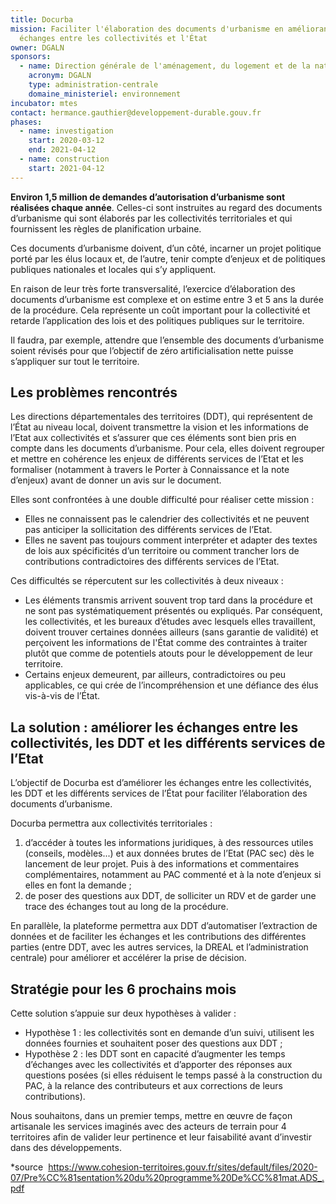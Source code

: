 ```yaml
---
title: Docurba
mission: Faciliter l'élaboration des documents d'urbanisme en améliorant les
  échanges entre les collectivités et l'État
owner: DGALN
sponsors:
  - name: Direction générale de l'aménagement, du logement et de la nature
    acronym: DGALN
    type: administration-centrale
    domaine_ministeriel: environnement
incubator: mtes
contact: hermance.gauthier@developpement-durable.gouv.fr
phases:
  - name: investigation
    start: 2020-03-12
    end: 2021-04-12
  - name: construction
    start: 2021-04-12
---
```

**Environ 1,5 million de demandes d’autorisation d’urbanisme sont réalisées chaque année**. Celles-ci sont instruites au regard des documents d’urbanisme qui sont élaborés par les collectivités territoriales et qui fournissent les règles de planification urbaine.

Ces documents d’urbanisme doivent, d’un côté, incarner un projet politique porté par les élus locaux et, de l’autre, tenir compte d’enjeux et de politiques publiques nationales et locales qui s’y appliquent. 

En raison de leur très forte transversalité, l’exercice d’élaboration des documents d’urbanisme est complexe et on estime entre 3 et 5 ans la durée de la procédure. Cela représente un coût important pour la collectivité et retarde l’application des lois et des politiques publiques sur le territoire. 

Il faudra, par exemple, attendre que l’ensemble des documents d’urbanisme soient révisés pour que l’objectif de zéro artificialisation nette puisse s’appliquer sur tout le territoire. 

## Les problèmes rencontrés 

Les directions départementales des territoires (DDT), qui représentent de l’État au niveau local, doivent transmettre la vision et les informations de l’Etat aux collectivités et s’assurer que ces éléments sont bien pris en compte dans les documents d’urbanisme. Pour cela, elles doivent regrouper et mettre en cohérence les enjeux de différents services de l’Etat et les formaliser (notamment à travers le Porter à Connaissance et la note d’enjeux) avant de donner un avis sur le document. 

Elles sont confrontées à une double difficulté pour réaliser cette mission : 

* Elles ne connaissent pas le calendrier des collectivités et ne peuvent pas anticiper la sollicitation des différents services de l’Etat. 
* Elles ne savent pas toujours comment interpréter et adapter des textes de lois aux spécificités d’un territoire ou comment trancher lors de contributions contradictoires des différents services de l’Etat. 

Ces difficultés se répercutent sur les collectivités à deux niveaux : 

* Les éléments transmis arrivent souvent trop tard dans la procédure et ne sont pas systématiquement présentés ou expliqués. Par conséquent, les collectivités, et les bureaux d’études avec lesquels elles travaillent, doivent trouver certaines données ailleurs (sans garantie de validité) et perçoivent les informations de l'État comme des contraintes à traiter plutôt que comme de potentiels atouts pour le développement de leur territoire.
* Certains enjeux demeurent, par ailleurs, contradictoires ou peu applicables, ce qui crée de l’incompréhension et une défiance des élus vis-à-vis de l’État.

## La solution : améliorer les échanges entre les collectivités, les DDT et les différents services de l’Etat

L’objectif de Docurba est d’améliorer les échanges entre les collectivités, les DDT et les différents services de l’État pour faciliter l’élaboration des documents d’urbanisme.

Docurba permettra aux collectivités territoriales :

1. d’accéder à toutes les informations juridiques, à des ressources utiles (conseils, modèles...) et aux données brutes de l’Etat (PAC sec) dès le lancement de leur projet. Puis à des informations et commentaires complémentaires, notamment au PAC commenté et à la note d’enjeux si elles en font la demande ;
2. de poser des questions aux DDT, de solliciter un RDV et de garder une trace des échanges tout au long de la procédure.

En parallèle, la plateforme permettra aux DDT d’automatiser l’extraction de données et de faciliter les échanges et les contributions des différentes parties (entre DDT, avec les autres services, la DREAL et l’administration centrale) pour améliorer et accélérer la prise de décision.

## Stratégie pour les 6 prochains mois

Cette solution s’appuie sur deux hypothèses à valider :

* Hypothèse 1 : les collectivités sont en demande d’un suivi, utilisent les données fournies et souhaitent poser des questions aux DDT ;
* Hypothèse 2 : les DDT sont en capacité d’augmenter les temps d’échanges avec les collectivités et d’apporter des réponses aux questions posées (si elles réduisent le temps passé à la construction du PAC, à la relance des contributeurs et aux corrections de leurs contributions). 

Nous souhaitons, dans un premier temps, mettre en œuvre de façon artisanale les services imaginés avec des acteurs de terrain pour 4 territoires afin de valider leur pertinence et leur faisabilité avant d’investir dans des développements.

\*source  https://www.cohesion-territoires.gouv.fr/sites/default/files/2020-07/Pre%CC%81sentation%20du%20programme%20De%CC%81mat.ADS_.pdf
